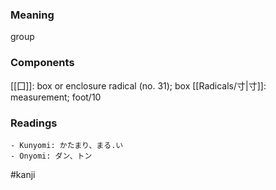 ### Meaning

group

### Components

[[囗]]: box or enclosure radical (no. 31); box [[Radicals/寸|寸]]: measurement; foot/10

### Readings

```
- Kunyomi: かたまり、まる.い
- Onyomi: ダン、トン
```

#kanji